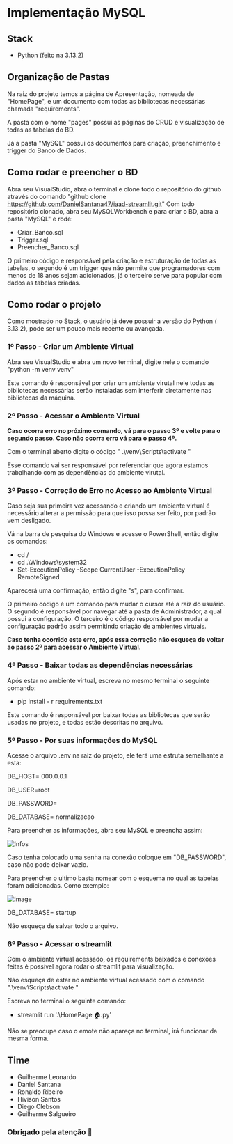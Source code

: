 
# Implementação MySQL

## Stack
- Python (feito na 3.13.2)

## Organização de Pastas
Na raiz do projeto temos a página de Apresentação, nomeada de "HomePage", e um documento com todas as bibliotecas necessárias chamada "requirements".

A pasta com o nome "pages" possui as páginas do CRUD e visualização  de todas as tabelas do BD.

Já a pasta "MySQL" possui os documentos para criação, preenchimento e trigger do Banco de Dados.

## Como rodar e preencher o BD

Abra seu VisualStudio, abra o terminal e clone todo o repositório do github através do comando "github clone https://github.com/DanielSantana47/iaad-streamlit.git"
Com todo repositório clonado, abra seu MySQLWorkbench e para criar o BD, abra a pasta "MySQL" e rode:

- Criar_Banco.sql
- Trigger.sql 
- Preencher_Banco.sql

O primeiro código e responsável pela criação e estruturação de todas as tabelas, o segundo é um trigger que não permite que programadores com menos de 18 anos sejam adicionados, já o terceiro serve para popular com dados as tabelas criadas.

## Como rodar o projeto

Como mostrado no Stack, o usuário já deve possuir a versão do Python ( 3.13.2), pode ser um pouco mais recente ou avançada.

### 1º Passo - Criar um Ambiente Virtual

Abra seu VisualStudio e abra um novo terminal, digite nele o comando "python -m venv venv"

Este comando é responsável por criar um ambiente virutal nele todas as bibliotecas necessárias serão instaladas sem interferir diretamente nas bibliotecas da máquina.

### 2º Passo - Acessar o Ambiente Virtual 

__Caso ocorra erro no próximo comando, vá para o passo 3º e volte para o segundo passo. Caso não ocorra erro vá para o passo 4º.__

Com o terminal aberto digite o código " .\venv\Scripts\activate "

Esse comando vai ser responsável por referenciar que agora estamos trabalhando com as dependências do ambiente virutal.

### 3º Passo - Correção de Erro no Acesso ao Ambiente Virtual

Caso seja sua primeira vez acessando e criando um ambiente virtual é necessário alterar a permissão para que isso possa ser feito, por padrão vem desligado.

Vá na barra de pesquisa do Windows e acesse o PowerShell, então digite os comandos: 

- cd /
- cd .\Windows\system32
- Set-ExecutionPolicy -Scope CurrentUser -ExecutionPolicy RemoteSigned

Aparecerá uma confirmação, então digite "s", para confirmar.

O primeiro código é um comando para mudar o cursor até a raiz do usuário. O segundo é responsável por navegar até a pasta de Administrador, a qual possui a configuração. O terceiro é o código responsável por mudar a configuração padrão assim permitindo criação de ambientes virtuais.

__Caso tenha ocorrido este erro, após essa correção não esqueça de voltar ao passo 2º para acessar o Ambiente Virtual.__

### 4º Passo - Baixar todas as dependências necessárias

Após estar no ambiente virtual, escreva no mesmo terminal o seguinte comando:

- pip install - r requirements.txt

Este comando é responsável por baixar todas as bibliotecas que serão usadas no projeto, e todas estão descritas no arquivo.

### 5º Passo - Por suas informações do MySQL

Acesse o arquivo .env na raiz do projeto, ele terá uma estruta semelhante a esta:

DB_HOST= 000.0.0.1

DB_USER=root

DB_PASSWORD=

DB_DATABASE= normalizacao

Para preencher as informações, abra seu MySQL e preencha assim:

![Infos](https://github.com/user-attachments/assets/3f163e2d-f205-4d3b-aa09-a5cf60a4d395)


Caso tenha colocado uma senha na conexão coloque em "DB_PASSWORD", caso não pode deixar vazio.

Para preencher o ultimo basta nomear com o esquema no qual as tabelas foram adicionadas. Como exemplo: 

![image](https://github.com/user-attachments/assets/0c81a847-45e3-4829-8bc7-e242274e154c)


DB_DATABASE= startup

Não esqueça de salvar todo o arquivo.

### 6º Passo - Acessar o streamlit


Com o ambiente virtual acessado, os requirements baixados e conexões feitas é possível agora rodar o streamlit para visualização.

Não esqueça de estar no ambiente virtual acessado com o comando ".\venv\Scripts\activate "

Escreva no terminal o seguinte comando: 
- streamlit run '.\HomePage 🏠.py'

Não se preocupe caso o emote não apareça no terminal, irá funcionar da mesma forma. 

## Time

- Guilherme Leonardo
- Daniel Santana
- Ronaldo Ribeiro
- Hivison Santos
- Diego Clebson
- Guilherme Salgueiro

### Obrigado pela atenção 🤝
